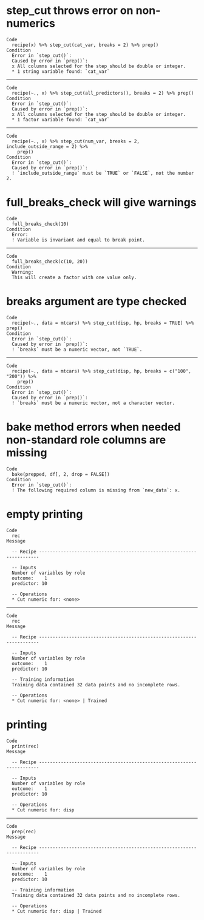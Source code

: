 # step_cut throws error on non-numerics

    Code
      recipe(x) %>% step_cut(cat_var, breaks = 2) %>% prep()
    Condition
      Error in `step_cut()`:
      Caused by error in `prep()`:
      x All columns selected for the step should be double or integer.
      * 1 string variable found: `cat_var`

---

    Code
      recipe(~., x) %>% step_cut(all_predictors(), breaks = 2) %>% prep()
    Condition
      Error in `step_cut()`:
      Caused by error in `prep()`:
      x All columns selected for the step should be double or integer.
      * 1 factor variable found: `cat_var`

---

    Code
      recipe(~., x) %>% step_cut(num_var, breaks = 2, include_outside_range = 2) %>%
        prep()
    Condition
      Error in `step_cut()`:
      Caused by error in `prep()`:
      ! `include_outside_range` must be `TRUE` or `FALSE`, not the number 2.

# full_breaks_check will give warnings

    Code
      full_breaks_check(10)
    Condition
      Error:
      ! Variable is invariant and equal to break point.

---

    Code
      full_breaks_check(c(10, 20))
    Condition
      Warning:
      This will create a factor with one value only.

# breaks argument are type checked

    Code
      recipe(~., data = mtcars) %>% step_cut(disp, hp, breaks = TRUE) %>% prep()
    Condition
      Error in `step_cut()`:
      Caused by error in `prep()`:
      ! `breaks` must be a numeric vector, not `TRUE`.

---

    Code
      recipe(~., data = mtcars) %>% step_cut(disp, hp, breaks = c("100", "200")) %>%
        prep()
    Condition
      Error in `step_cut()`:
      Caused by error in `prep()`:
      ! `breaks` must be a numeric vector, not a character vector.

# bake method errors when needed non-standard role columns are missing

    Code
      bake(prepped, df[, 2, drop = FALSE])
    Condition
      Error in `step_cut()`:
      ! The following required column is missing from `new_data`: x.

# empty printing

    Code
      rec
    Message
      
      -- Recipe ----------------------------------------------------------------------
      
      -- Inputs 
      Number of variables by role
      outcome:    1
      predictor: 10
      
      -- Operations 
      * Cut numeric for: <none>

---

    Code
      rec
    Message
      
      -- Recipe ----------------------------------------------------------------------
      
      -- Inputs 
      Number of variables by role
      outcome:    1
      predictor: 10
      
      -- Training information 
      Training data contained 32 data points and no incomplete rows.
      
      -- Operations 
      * Cut numeric for: <none> | Trained

# printing

    Code
      print(rec)
    Message
      
      -- Recipe ----------------------------------------------------------------------
      
      -- Inputs 
      Number of variables by role
      outcome:    1
      predictor: 10
      
      -- Operations 
      * Cut numeric for: disp

---

    Code
      prep(rec)
    Message
      
      -- Recipe ----------------------------------------------------------------------
      
      -- Inputs 
      Number of variables by role
      outcome:    1
      predictor: 10
      
      -- Training information 
      Training data contained 32 data points and no incomplete rows.
      
      -- Operations 
      * Cut numeric for: disp | Trained


